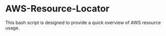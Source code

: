 # AWS-Resource-Locator
This bash script is designed to provide a quick overview of AWS resource usage.
